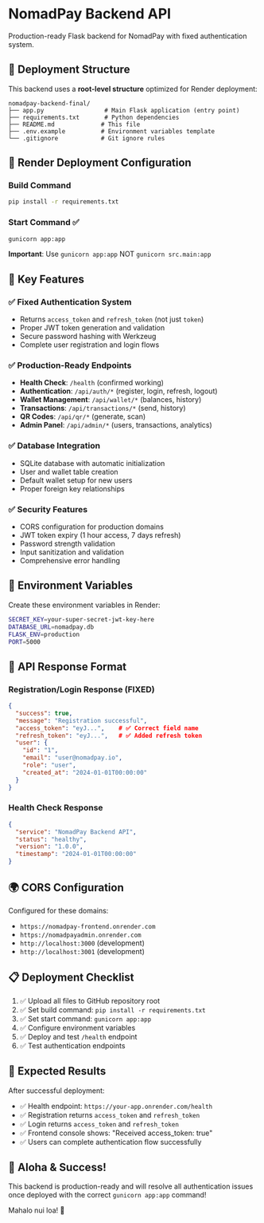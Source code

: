 # NomadPay Backend API

Production-ready Flask backend for NomadPay with fixed authentication system.

## 🚀 **Deployment Structure**

This backend uses a **root-level structure** optimized for Render deployment:

```
nomadpay-backend-final/
├── app.py                 # Main Flask application (entry point)
├── requirements.txt       # Python dependencies
├── README.md             # This file
├── .env.example          # Environment variables template
└── .gitignore            # Git ignore rules
```

## 🔧 **Render Deployment Configuration**

### **Build Command**
```bash
pip install -r requirements.txt
```

### **Start Command** ✅
```bash
gunicorn app:app
```

**Important**: Use `gunicorn app:app` NOT `gunicorn src.main:app`

## 🌟 **Key Features**

### **✅ Fixed Authentication System**
- Returns `access_token` and `refresh_token` (not just `token`)
- Proper JWT token generation and validation
- Secure password hashing with Werkzeug
- Complete user registration and login flows

### **✅ Production-Ready Endpoints**
- **Health Check**: `/health` (confirmed working)
- **Authentication**: `/api/auth/*` (register, login, refresh, logout)
- **Wallet Management**: `/api/wallet/*` (balances, history)
- **Transactions**: `/api/transactions/*` (send, history)
- **QR Codes**: `/api/qr/*` (generate, scan)
- **Admin Panel**: `/api/admin/*` (users, transactions, analytics)

### **✅ Database Integration**
- SQLite database with automatic initialization
- User and wallet table creation
- Default wallet setup for new users
- Proper foreign key relationships

### **✅ Security Features**
- CORS configuration for production domains
- JWT token expiry (1 hour access, 7 days refresh)
- Password strength validation
- Input sanitization and validation
- Comprehensive error handling

## 🔐 **Environment Variables**

Create these environment variables in Render:

```bash
SECRET_KEY=your-super-secret-jwt-key-here
DATABASE_URL=nomadpay.db
FLASK_ENV=production
PORT=5000
```

## 🎯 **API Response Format**

### **Registration/Login Response (FIXED)**
```json
{
  "success": true,
  "message": "Registration successful",
  "access_token": "eyJ...",    # ✅ Correct field name
  "refresh_token": "eyJ...",   # ✅ Added refresh token
  "user": {
    "id": "1",
    "email": "user@nomadpay.io",
    "role": "user",
    "created_at": "2024-01-01T00:00:00"
  }
}
```

### **Health Check Response**
```json
{
  "service": "NomadPay Backend API",
  "status": "healthy",
  "version": "1.0.0",
  "timestamp": "2024-01-01T00:00:00"
}
```

## 🌍 **CORS Configuration**

Configured for these domains:
- `https://nomadpay-frontend.onrender.com`
- `https://nomadpayadmin.onrender.com`
- `http://localhost:3000` (development)
- `http://localhost:3001` (development)

## 📋 **Deployment Checklist**

1. ✅ Upload all files to GitHub repository root
2. ✅ Set build command: `pip install -r requirements.txt`
3. ✅ Set start command: `gunicorn app:app`
4. ✅ Configure environment variables
5. ✅ Deploy and test `/health` endpoint
6. ✅ Test authentication endpoints

## 🎉 **Expected Results**

After successful deployment:
- ✅ Health endpoint: `https://your-app.onrender.com/health`
- ✅ Registration returns `access_token` and `refresh_token`
- ✅ Login returns `access_token` and `refresh_token`
- ✅ Frontend console shows: "Received access_token: true"
- ✅ Users can complete authentication flow successfully

## 🌺 **Aloha & Success!**

This backend is production-ready and will resolve all authentication issues once deployed with the correct `gunicorn app:app` command!

Mahalo nui loa! 🤙

